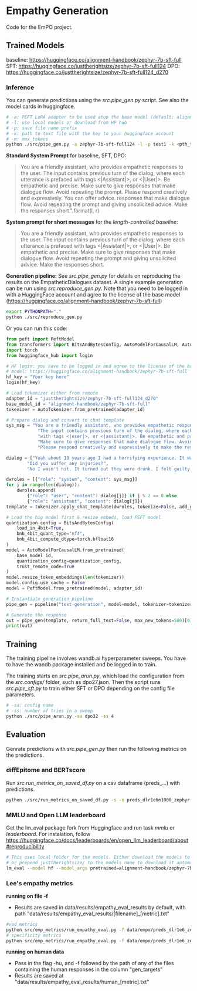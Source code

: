 # Empathy Generation
Code for the EmPO project. 

## Trained Models
baseline:
https://huggingface.co/alignment-handbook/zephyr-7b-sft-full
SFT:
https://huggingface.co/justtherightsize/zephyr-7b-sft-full124
DPO:
https://huggingface.co/justtherightsize/zephyr-7b-sft-full124_d270

### Inference
You can generate predictions using the *src.pipe_gen.py* script. See also the model cards in huggingface.
```bash
# -a: PEFT LoRA adapter to be used atop the base model (default: alignment-handbook/zephyr-7b-sft-full)
# -l: use local models or download from HF hub
# -p: save file name prefix
# -k: path to text file with the key to your huggingface account
# -m: max_tokens 
python ./src/pipe_gen.py -a zephyr-7b-sft-full124 -l -p test1 -k <pth_to_key> -m 1000
```

**Standard System Prompt** for baseline, SFT, DPO:
> You are a friendly assistant, who provides empathetic responses to the user. The input contains previous turn of the dialog, where each utterance is prefaced with tags <|Assistant|>, or <|User|>. Be empathetic and precise. Make sure to give responses that make dialogue flow. Avoid repeating the prompt. Please respond creatively and expressively. You can offer advice. responses that make dialogue flow. Avoid repeating the prompt and giving unsolicited advice. Make the responses short.".format(l, r)


**System prompt for short messages** for the *length-controlled baseline*:
> You are a friendly assistant, who provides empathetic responses to the user. The input contains previous turn of the dialog, where each utterance is prefaced with tags <|Assistant|>, or <|User|>. Be empathetic and precise. Make sure to give responses that make dialogue flow. Avoid repeating the prompt and giving unsolicited advice. Make the responses short.

**Generation pipeline:**
See *src.pipe_gen.py* for details on reproducing the results on the EmpatheticDialogues dataset. A single example generation can be run using *src.reproduce_gen.py*. Note that you need to be logged in with a HuggingFace account and agree to the license of the base model (https://huggingface.co/alignment-handbook/zephyr-7b-sft-full)
```bash
export PYTHONPATH="."
python ./src/reproduce_gen.py
```
Or you can run this code:
```python
from peft import PeftModel
from transformers import BitsAndBytesConfig, AutoModelForCausalLM, AutoTokenizer, pipeline
import torch
from huggingface_hub import login

# HF login: you have to be logged in and agree to the license of the base
# model: https://huggingface.co/alignment-handbook/zephyr-7b-sft-full
hf_key = "Your key here"
login(hf_key)

# Load tokenizer either from remote
adapter_id = "justtherightsize/zephyr-7b-sft-full124_d270"
base_model_id = "alignment-handbook/zephyr-7b-sft-full"
tokenizer = AutoTokenizer.from_pretrained(adapter_id)

# Prepare dialog and convert to chat template
sys_msg = "You are a friendly assistant, who provides empathetic responses to the user. " \
            "The input contains previous turn of the dialog, where each utterance is prefaced " \
            "with tags <|user|>, or <|assistant|>. Be empathetic and precise. " \
            "Make sure to give responses that make dialogue flow. Avoid repeating the prompt. " \
            "Please respond creatively and expressively to make the responses longer. You can offer advice."

dialog = ["Yeah about 10 years ago I had a horrifying experience. It was 100% their fault but they hit the water barrels and survived. They had no injuries but they almost ran me off the road.", 
        "Did you suffer any injuries?", 
        "No I wasn't hit. It turned out they were drunk. I felt guilty but realized it was his fault."]

dwroles = [{"role": "system", "content": sys_msg}]
for j in range(len(dialog)):
    dwroles.append(
        {"role": "user", "content": dialog[j]} if j % 2 == 0 else
        {"role": "assistant", "content": dialog[j]})
template = tokenizer.apply_chat_template(dwroles, tokenize=False, add_generation_prompt=True)

# Load the big model first & resize embeds, load PEFT model
quantization_config = BitsAndBytesConfig(
    load_in_4bit=True,
    bnb_4bit_quant_type="nf4",
    bnb_4bit_compute_dtype=torch.bfloat16
)
model = AutoModelForCausalLM.from_pretrained(
    base_model_id,
    quantization_config=quantization_config,
    trust_remote_code=True
)
model.resize_token_embeddings(len(tokenizer))
model.config.use_cache = False
model = PeftModel.from_pretrained(model, adapter_id)

# Instantiate generation pipeline
pipe_gen = pipeline("text-generation", model=model, tokenizer=tokenizer)

# Generate the response
out = pipe_gen(template, return_full_text=False, max_new_tokens=500)[0]['generated_text']
print(out)
```




## Training
The training pipeline involves wandb.ai hyperparameter sweeps. You have to have the wandb package installed and be logged in to train. 

The training starts en *src.pipe_arun.py*, which load the configuration from the *src.configs/* folder, such as dpo27.json. Then the script runs *src.pipe_sft.py* to train either SFT or DPO depending on the config file parameters.
```bash
# -sa: config name
# -ss: number of tries in a sweep 
python ./src/pipe_arun.py -sa dpo32 -ss 4
```

## Evaluation
Genrate predictions with *src.pipe_gen.py* then run the following metrics on the predictions. 

### diffEpitome and BERTscore
Run *src.run_metrics_on_saved_df.py* on a csv dataframe (preds_...) with predictions.
```bash
python ./src/run_metrics_on_saved_df.py -s -n preds_dlr1e6m1000_zephyr-7b-sft-full124_d270.txt -m bertscore epitome
```

### MMLU and Open LLM leaderboard
Get the lm_eval package fork from Huggingface and run task *mmlu* or *leaderboard*. For instalation, follow https://huggingface.co/docs/leaderboards/en/open_llm_leaderboard/about#reproducibility
```bash
# This uses local folder for the models. Either download the models to the current folder 
# or prepend justtherightsize/ to the models name to download it automatically.
lm_eval --model hf --model_args pretrained=alignment-handbook/zephyr-7b-sft-full,dtype=bfloat16,use_flash_attention_2=True,trust_remote_code=True,peft=zephyr-7b-sft-full124_d270,tokenizer=zephyr-7b-sft-full124_d270 --tasks=leaderboard --batch_size=auto --output_path=leader_zephyr-7b-sft-full124_d270.txt
```

### Lee's empathy metrics
**running on file -f**
- Results are saved in data/results/empathy_eval_results by default, with path "data/results/empathy_eval_results/[filename]_[metric].txt"
```bash
#vad metrics
python src/emp_metrics/run_empathy_eval.py -f data/empo/preds_dlr1e6_zephyr-7b-sft-full122_d211.txt -m vad 
# specificity metrics
python src/emp_metrics/run_empathy_eval.py -f data/empo/preds_dlr1e6_zephyr-7b-sft-full122_d211.txt -m nidf

```

**running on human data**
* Pass in the flag -hu, and -f followed by the path of any of the files containing the human responses in the column "gen_targets"
* Results are saved at "data/results/empathy_eval_results/human_[metric].txt"




